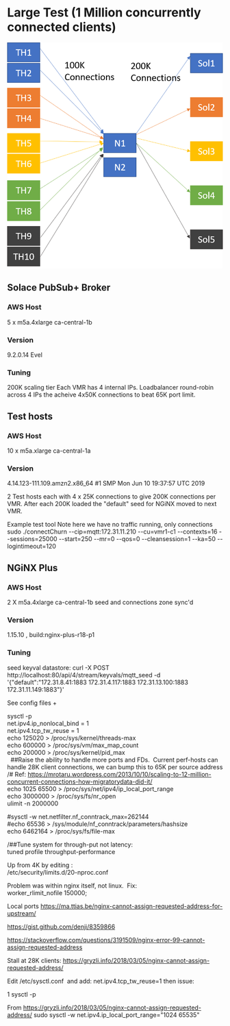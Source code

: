 # Large Test (1 Million concurrently connected clients)

![Architecture Overview](test/config/resources/1MillionClientTopology.png)

## Solace PubSub+ Broker 
### AWS Host
5 x m5a.4xlarge ca-central-1b
### Version
9.2.0.14 Evel
### Tuning
200K scaling tier
Each VMR has 4 internal IPs. Loadbalancer round-robin across 4 IPs the acheive 4x50K connections to beat 65K port limit.

## Test hosts
### AWS Host
10 x m5a.xlarge ca-central-1a
### Version
4.14.123-111.109.amzn2.x86_64 #1 SMP Mon Jun 10 19:37:57 UTC 2019

2 Test hosts each with 4 x 25K connections to give 200K connections per VMR.  After each 200K loaded the "default" seed for NGiNX moved to next VMR.

Example test tool 
Note here we have no traffic running, only connections
sudo ./connectChurn --cip=mqtt:172.31.11.210 --cu=vmr1-c1  --contexts=16 --sessions=25000 --start=250 --mr=0 --qos=0 --cleansession=1 --ka=50 --logintimeout=120



 ## NGiNX Plus
### AWS Host
2 X m5a.4xlarge ca-central-1b  seed and connections zone sync'd
### Version
1.15.10 , build:nginx-plus-r18-p1

### Tuning

seed keyval datastore:
curl -X POST http://localhost:80/api/4/stream/keyvals/mqtt_seed -d '{"default":"172.31.8.41:1883 172.31.4.117:1883 172.31.13.100:1883 172.31.11.149:1883"}'

See config files +

sysctl -p <br/>
net.ipv4.ip_nonlocal_bind = 1<br/>
net.ipv4.tcp_tw_reuse = 1<br/>
echo 125020 > /proc/sys/kernel/threads-max<br/>
echo 600000 > /proc/sys/vm/max_map_count<br/>
echo 200000 > /proc/sys/kernel/pid_max<br/>
 
##Raise the ability to handle more ports and FDs.  Current perf-hosts can handle 28K client connections, we can bump this to 65K per source address
/# Ref: https://mrotaru.wordpress.com/2013/10/10/scaling-to-12-million-concurrent-connections-how-migratorydata-did-it/<br/>
echo 1025 65500 > /proc/sys/net/ipv4/ip_local_port_range<br/>
echo 3000000 > /proc/sys/fs/nr_open<br/>
ulimit -n 2000000<br/>

#sysctl -w net.netfilter.nf_conntrack_max=262144<br/>
#echo 65536 > /sys/module/nf_conntrack/parameters/hashsize<br/>
echo 6462164 > /proc/sys/fs/file-max<br/>

/##Tune system for through-put not latency:<br/>
tuned profile throughput-performance<br/>

Up from 4K by editing :<br/>
/etc/security/limits.d/20-nproc.conf<br/>

Problem was within nginx itself, not linux.  Fix:<br/>
worker_rlimit_nofile 150000;<br/>

Local ports
https://ma.ttias.be/nginx-cannot-assign-requested-address-for-upstream/


https://gist.github.com/denji/8359866

https://stackoverflow.com/questions/3191509/nginx-error-99-cannot-assign-requested-address


Stall at 28K clients:
https://gryzli.info/2018/03/05/nginx-cannot-assign-requested-address/

Edit /etc/sysctl.conf  and add:
net.ipv4.tcp_tw_reuse=1
then issue:

1	sysctl -p 

From <https://gryzli.info/2018/03/05/nginx-cannot-assign-requested-address/> 
 sudo sysctl -w net.ipv4.ip_local_port_range="1024 65535"
